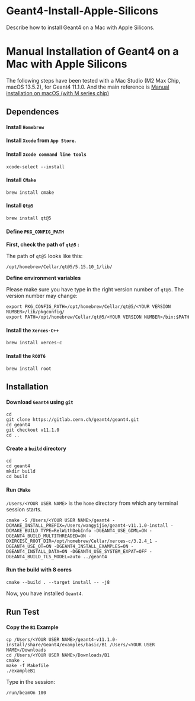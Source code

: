 # Geant4-Install-Apple-Silicons
Describe how to install Geant4 on a Mac with Apple Silicons.

# Manual Installation of Geant4 on a Mac with Apple Silicons

The following steps have been tested with a Mac Studio (M2 Max Chip, macOS 13.5.2), for Geant4 11.1.0.
And the main reference is [Manual installation on macOS (with M series chip)](http://geant4-dna.in2p3.fr/styled-6/styled-12/index.html) 


## Dependences



#### Install `Homebrew`

#### Install `Xcode` from `App Store`.

#### Install `Xcode command line tools`

```
xcode-select --install
```

#### Install `CMake`

```
brew install cmake
```

#### Install `Qt@5`

```
brew install qt@5
```

#### Define `PKG_CONFIG_PATH`

**First, check the path of `qt@5` :**

The path of  `qt@5` looks like this:

```
/opt/homebrew/Cellar/qt@5/5.15.10_1/lib/
```

**Define environment variables**

Please make sure you have type in the right version number of `qt@5`. The version number may change:

```
export PKG_CONFIG_PATH=/opt/homebrew/Cellar/qt@5/<YOUR VERSION NUMBER>/lib/pkgconfig/
export PATH=/opt/homebrew/Cellar/qt@5/<YOUR VERSION NUMBER>/bin:$PATH
```

#### Install the `Xerces-C++`

```
brew install xerces-c
```

#### Install the `ROOT6`

```
brew install root
```



## Installation



#### Download `Geant4` using `git`

```
cd
git clone https://gitlab.cern.ch/geant4/geant4.git
cd geant4
git checkout v11.1.0
cd ..
```

#### Create a `build` directory

```
cd
cd geant4
mkdir build
cd build
```

#### Run `CMake`

`/Users/<YOUR USER NAME>` is the `home` directory from which any terminal session starts. 

```
cmake -S /Users/<YOUR USER NAME>/geant4 -DCMAKE_INSTALL_PREFIX=/Users/wangyijie/geant4-v11.1.0-install -DCMAKE_BUILD_TYPE=RelWithDebInfo -DGEANT4_USE_GDML=ON -DGEANT4_BUILD_MULTITHREADED=ON -DXERCESC_ROOT_DIR=/opt/homebrew/Cellar/xerces-c/3.2.4_1 -DGEANT4_USE_QT=ON -DGEANT4_INSTALL_EXAMPLES=ON -DGEANT4_INSTALL_DATA=ON -DGEANT4_USE_SYSTEM_EXPAT=OFF -DGEANT4_BUILD_TLS_MODEL=auto ../geant4
```

#### Run the build with 8 cores

```
cmake --build . --target install -- -j8
```



Now, you have installed `Geant4`.



## Run Test

#### Copy the `B1` Example

```
cp /Users/<YOUR USER NAME>/geant4-v11.1.0-install/share/Geant4/examples/basic/B1 /Users/<YOUR USER NAME>/Downloads
cd /Users/<YOUR USER NAME>/Downloads/B1
cmake .
make -f Makefile
./exampleB1
```

Type in the session:

```
/run/beamOn 100
```

